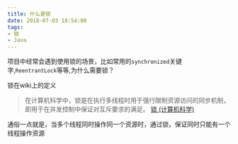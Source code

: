 ```yaml
---
title: 什么是锁
date: 2018-07-03 18:54:08
tags:
- 锁
- Java
---
```

项目中经常会遇到使用锁的场景，比如常用的`synchronized`关键字,`ReentrantLock`等等,为什么需要锁？

锁在wiki上的定义
> 在计算机科学中，锁是在执行多线程时用于强行限制资源访问的同步机制，即用于在并发控制中保证对互斥要求的满足。
>[锁 (计算机科学)](https://zh.wikipedia.org/wiki/%E9%94%81_%28%E8%AE%A1%E7%AE%97%E6%9C%BA%E7%A7%91%E5%AD%A6%29)

通俗一点就是，当多个线程同时操作同一个资源时，通过锁，保证同时只能有一个线程操作资源